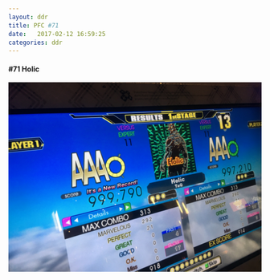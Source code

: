 ```yaml
---
layout: ddr
title: PFC #71
date:   2017-02-12 16:59:25
categories: ddr
---
```

#### **#71** Holic
![](/images/pfc/71_Holic.jpg)
